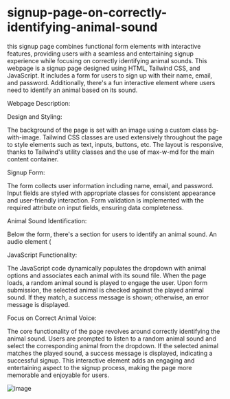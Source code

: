 # signup-page-on-correctly-identifying-animal-sound
this signup page combines functional form elements with interactive features, providing users with a seamless and entertaining signup experience while focusing on correctly identifying animal sounds.
This webpage is a signup page designed using HTML, Tailwind CSS, and JavaScript. It includes a form for users to sign up with their name, email, and password. Additionally, there's a fun interactive element where users need to identify an animal based on its sound.

Webpage Description:

Design and Styling:

The background of the page is set with an image using a custom class bg-with-image.
Tailwind CSS classes are used extensively throughout the page to style elements such as text, inputs, buttons, etc.
The layout is responsive, thanks to Tailwind's utility classes and the use of max-w-md for the main content container.

Signup Form:

The form collects user information including name, email, and password.
Input fields are styled with appropriate classes for consistent appearance and user-friendly interaction.
Form validation is implemented with the required attribute on input fields, ensuring data completeness.

Animal Sound Identification:

Below the form, there's a section for users to identify an animal sound.
An audio element (<audio>) is included with controls to play the animal sound.
A dropdown (<select>) is provided for users to select the animal they think the sound belongs to.

JavaScript Functionality:

The JavaScript code dynamically populates the dropdown with animal options and associates each animal with its sound file.
When the page loads, a random animal sound is played to engage the user.
Upon form submission, the selected animal is checked against the played animal sound. If they match, a success message is shown; otherwise, an error message is displayed.

Focus on Correct Animal Voice:

The core functionality of the page revolves around correctly identifying the animal sound.
Users are prompted to listen to a random animal sound and select the corresponding animal from the dropdown.
If the selected animal matches the played sound, a success message is displayed, indicating a successful signup.
This interactive element adds an engaging and entertaining aspect to the signup process, making the page more memorable and enjoyable for users.

![image](https://github.com/asmita-2003/signup-page-on-correctly-identifying-animal-sound/assets/161740703/2c16fe84-721e-4f43-aca0-a32603c30909)

